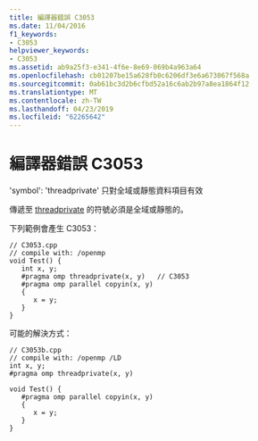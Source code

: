 ```yaml
---
title: 編譯器錯誤 C3053
ms.date: 11/04/2016
f1_keywords:
- C3053
helpviewer_keywords:
- C3053
ms.assetid: ab9a25f3-e341-4f6e-8e69-069b4a963a64
ms.openlocfilehash: cb01207be15a628fb0c6206df3e6a673067f568a
ms.sourcegitcommit: 0ab61bc3d2b6cfbd52a16c6ab2b97a8ea1864f12
ms.translationtype: MT
ms.contentlocale: zh-TW
ms.lasthandoff: 04/23/2019
ms.locfileid: "62265642"
---
```

# <a name="compiler-error-c3053"></a>編譯器錯誤 C3053

'symbol': 'threadprivate' 只對全域或靜態資料項目有效

傳遞至 [threadprivate](../../parallel/openmp/reference/threadprivate.md) 的符號必須是全域或靜態的。

下列範例會產生 C3053：

```
// C3053.cpp
// compile with: /openmp
void Test() {
   int x, y;
   #pragma omp threadprivate(x, y)   // C3053
   #pragma omp parallel copyin(x, y)
   {
      x = y;
   }
}
```

可能的解決方式：

```
// C3053b.cpp
// compile with: /openmp /LD
int x, y;
#pragma omp threadprivate(x, y)

void Test() {
   #pragma omp parallel copyin(x, y)
   {
      x = y;
   }
}
```